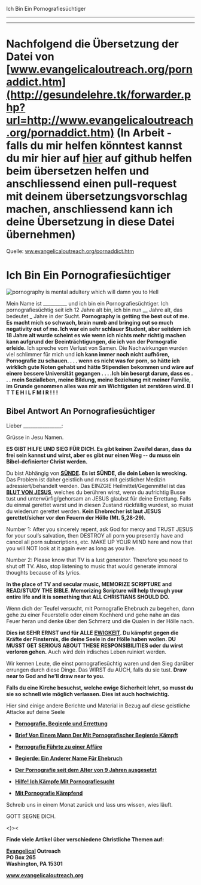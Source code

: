 <!--t Ich Bin Ein Pornografiesüchtiger - in Arbeit (60% übersetzt) t-->
<!--d Ich Bin Ein Pornografiesüchtiger - in Arbeit (60% übersetzt) d-->

Ich Bin Ein Pornografiesüchtiger

- - - 
- - -

# Nachfolgend die Übersetzung der Datei von [www.evangelicaloutreach.org/pornaddict.htm](http://gesundelehre.tk/forwarder.php?url=http://www.evangelicaloutreach.org/pornaddict.htm) (In Arbeit - falls du mir helfen könntest kannst du mir hier auf [hier](https://github.com/gesundelehre/gesundelehre_translate/blob/master/content/static/pornografiesucht/pornografiesuechtiger.md) auf github helfen beim übersetzen helfen und anschliessend einen pull-request mit deinem übersetzungsvorschlag machen, anschliessend kann ich deine Übersetzung in diese Datei übernehmen)

Quelle: [ww.evangelicaloutreach.org/pornaddict.htm](http://www.gesundelehre.tk/forwarder.php?url=http://www.evangelicaloutreach.org/pornaddict.htm)


# Ich Bin Ein Pornografiesüchtiger

![pornography is mental adultery which will damn you to Hell](../files/pictures/sexcoun.jpg)

Mein Name ist __________ und ich bin ein Pornografiesüchtiger. Ich pornografiesüchtig seit ich 12 Jahre alt bin, ich bin nun __ Jahre alt, das bedeutet _ Jahre in der Sucht. **Pornography is getting the best out of me. Es macht mich so schwach, brain numb and bringing out so much negativity out of me. Ich war ein sehr schlauer Student, aber seitdem ich 18 Jahre alt wurde scheint es wie wenn ich nichts mehr richtig machen kann aufgrund der Beeinträchtigungen, die ich von der Pornografie erleide.** Ich spreche vom Verlust von Samen. Die Nachwirkungen wurden viel schlimmer für mich und **ich kann immer noch nicht aufhören, Pornografie zu schauen. . . . wenn es nicht was for porn, so hätte ich wirklich gute Noten gehabt und hätte Stipendien bekommen und wäre auf einere bessere Universität gegangen . . . .Ich bin besorgt darum, dass es . . . mein Sozialleben, meine Bildung, meine Beziehung mit meiner Familie, im Grunde genommen alles was mir am Wichtigsten ist zerstören wird. B I T T E H I L F M I R ! ! !**

## Bibel Antwort An Pornografiesüchtiger

Lieber ________________:

Grüsse in Jesu Namen.

**ES GIBT HILFE UND SIEG FÜR DICH. Es gibt keinen Zweifel daran, dass du frei sein kannst und wirst, aber es gibt nur einen Weg -- du muss ein Bibel-definierter Christ werden.**

 Du bist Abhängig von **[SÜNDE](http://www.gesundelehre.tk/forwarder.php?url=http://www.evangelicaloutreach.org/sin.html). Es ist SÜNDE, die dein Leben is wrecking.** Das Problem ist daher geistlich und muss mit geistlicher Medizin adressiert/behandelt werden. Das EINZGIE Heilmittel/Gegenmittel ist das **[BLUT VON JESUS](http://www.gesundelehre.tk/forwarder.php?url=http://www.evangelicaloutreach.org/jesusblood.html)**, welches du berühren wirst, wenn du aufrichtig Busse tust und unterwürfig/gehorsam an JESUS glaubst für deine Errettung. Falls du einmal gerettet warst und in diesen Zustand rückfällig wurdest, so musst du wiederum gerettet werden. **Kein Ehebrecher ist laut JESUS gerettet/sicher vor den Feuern der Hölle (Mt. 5,28-29).**

Number 1: After you sincerely repent, ask God for mercy and TRUST JESUS for your soul’s salvation, then DESTROY all porn you presently have and cancel all porn subscriptions, etc. MAKE UP YOUR MIND here and now that you will NOT look at it again ever as long as you live.

Number 2: Please know that TV is a lust generator. Therefore you need to shut off TV. Also, stop listening to music that would generate immoral thoughts because of its lyrics.

**In the place of TV and secular music, MEMORIZE SCRIPTURE and READ/STUDY THE BIBLE. Memorizing Scripture will help through your entire life and it is something that ALL CHRISTIANS SHOULD DO.**

 
Wenn dich der Teufel versucht, mit Pornografie Ehebruch zu begehen, dann gehe zu einer Feuerstelle oder einem Kochherd und gehe nahe an das Feuer heran und denke über den Schmerz und die Qualen in der Hölle nach.

**Dies ist SEHR ERNST und für ALLE [EWIGKEIT](http://www.gesundelehre.tk/forwarder.php?url=http://www.evangelicaloutreach.org/eternity.html). Du kämpfst gegen die Kräfte der Finsternis, die deine Seele in der Hölle haben wollen. DU MUSST GET SERIOUS ABOUT THESE RESPONSIBILITIES oder du wirst verloren gehen.** Auch wird dein irdisches Leben ruiniert werden.

 
Wir kennen Leute, die einst pornografiesüchtig waren und den Sieg darüber errungen durch diese Dinge. Das WIRST du AUCH, falls du sie tust. **Draw near to God and he'll draw near to you.**

 
**Falls du eine Kirche besuchst, welche ewige Sicherheit lehrt, so musst du sie so schnell wie möglich verlassen. Dies ist auch hochwichtig.**

 
Hier sind einige andere Berichte und Material in Bezug auf diese geistliche Attacke auf deine Seele

- **[Pornografie, Begierde und Errettung](http://www.gesundelehre.tk/forwarder.php?url=http://www.evangelicaloutreach.org/porno2.html)**

- **[Brief Von Einem Mann Der Mit Pornografischer Begierde Kämpft](http://www.gesundelehre.tk/forwarder.php?url=http://www.evangelicaloutreach.org/lustltr.html)**

- **[Pornografie Führte zu einer Affäre](http://www.gesundelehre.tk/forwarder.php?url=http://www.evangelicaloutreach.org/lustltr3.html)**

- **[Begierde: Ein Anderer Name Für Ehebruch](http://www.gesundelehre.tk/forwarder.php?url=http://www.evangelicaloutreach.org/lust.html)**

- **[Der Pornografie seit dem Alter von 9 Jahren ausgesetzt](http://www.gesundelehre.tk/forwarder.php?url=http://www.evangelicaloutreach.org/porno3.html)**

- **[Hilfe! Ich Kämpfe Mit Pornografiesucht](http://www.gesundelehre.tk/forwarder.php?url=http://www.evangelicaloutreach.org/porn6.html)**

- **[Mit Pornografie Kämpfend](http://www.gesundelehre.tk/forwarder.php?url=http://www.evangelicaloutreach.org/porno.html)**

 Schreib uns in einem Monat zurück und lass uns wissen, wies läuft.

 GOTT SEGNE DICH.

<)><

**Finde viele Artikel über verschiedene Christliche Themen auf:**

**[Evangelical](http://www.gesundelehre.tk/forwarder.php?url=http://www.evangelicaloutreach.org/index.html) Outreach**  
**PO Box 265**  
**Washington, PA 15301**

**www.evangelicaloutreach.org**